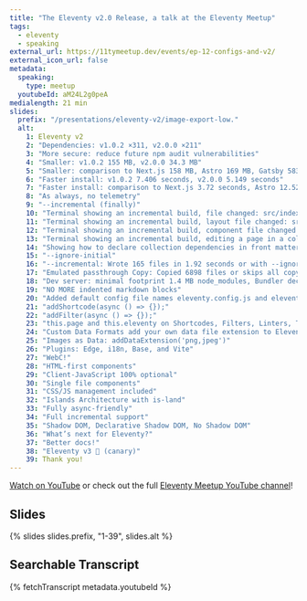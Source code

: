 ```yaml
---
title: "The Eleventy v2.0 Release, a talk at the Eleventy Meetup"
tags:
  - eleventy
  - speaking
external_url: https://11tymeetup.dev/events/ep-12-configs-and-v2/
external_icon_url: false
metadata:
  speaking:
    type: meetup
  youtubeId: aM24L2g0peA
medialength: 21 min
slides:
  prefix: "/presentations/eleventy-v2/image-export-low."
  alt:
    1: Eleventy v2
    2: "Dependencies: v1.0.2 ×311, v2.0.0 ×211"
    3: "More secure: reduce future npm audit vulnerabilities"
    4: "Smaller: v1.0.2 155 MB, v2.0.0 34.3 MB"
    5: "Smaller: comparison to Next.js 158 MB, Astro 169 MB, Gatsby 583 MB, Remix 497 MB"
    6: "Faster install: v1.0.2 7.406 seconds, v2.0.0 5.149 seconds"
    7: "Faster install: comparison to Next.js 3.72 seconds, Astro 12.52 seconds, Gatsby 43.36 seconds, Remix 40.14 seconds"
    8: "As always, no telemetry"
    9: "--incremental (finally)"
    10: "Terminal showing an incremental build, file changed: src/index.webc, Wrote 1 file (skipped 167) in 0.79 seconds"
    11: "Terminal showing an incremental build, layout file changed: src/_includes/layouts/docs.njk, Wrote 156 files (skipped 10) in 1.51 seconds"
    12: "Terminal showing an incremental build, component file changed: src/_includes/components/callout.webc, Wrote 1 file (skipped 167) in 0.71 seconds"
    13: "Terminal showing an incremental build, editing a page in a collection: src/blog/2023-02-08-eleventy-v2.md, Wrote 2 files (skipped 166) in 0.68 seconds"
    14: "Showing how to declare collection dependencies in front matter, JavaScript front matter: let eleventyImport = { collections: ['blog'] };"
    15: "--ignore-initial"
    16: "--incremental: Wrote 165 files in 1.92 seconds or with --ignore-initial: Wrote 0 files in 0.76 seconds"
    17: "Emulated passthrough Copy: Copied 6898 files or skips all copy"
    18: "Dev server: minimal footprint 1.4 MB node_modules, Bundler decoupled, fast 2ms startup times, WebSockets-based Live reload, DOM-diffing HTML updates"
    19: "NO MORE indented markdown blocks"
    20: "Added default config file names eleventy.config.js and eleventy.config.cjs"
    21: "addShortcode(async () => {});"
    22: "addFilter(async () => {});"
    23: "this.page and this.eleventy on Shortcodes, Filters, Linters, Transforms"
    24: "Custom Data Formats add your own data file extension to Eleventy, addDataExtension('toml')"
    25: "Images as Data: addDataExtension('png,jpeg')"
    26: "Plugins: Edge, i18n, Base, and Vite"
    27: "WebC!"
    28: "HTML-first components"
    29: "Client-JavaScript 100% optional"
    30: "Single file components"
    31: "CSS/JS management included"
    32: "Islands Architecture with is-land"
    33: "Fully async-friendly"
    34: "Full incremental support"
    35: "Shadow DOM, Declarative Shadow DOM, No Shadow DOM"
    36: "What’s next for Eleventy?"
    37: "Better docs!"
    38: "Eleventy v3 🐥 (canary)"
    39: Thank you!
---
```

<script type="module" src="/static/js/offviewport.js"></script>
<div>
	<off-viewport>
		<youtube-lite-player @slug="{{ metadata.youtubeId }}" @label="{{ title }}" @jsapi @hide-link></youtube-lite-player>
	</off-viewport>
	<youtube-link @label="{{ title }}" href="https://youtube.com/watch?v={{ metadata.youtubeId }}"></youtube-link>
</div>

[Watch on YouTube](https://www.youtube.com/watch?v=aM24L2g0peA) or check out the full [Eleventy Meetup YouTube channel](https://www.youtube.com/c/theeleventymeetup)!

## Slides

{% slides slides.prefix, "1-39", slides.alt %}

## Searchable Transcript

{% fetchTranscript metadata.youtubeId %}